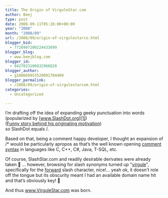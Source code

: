 ```yaml
---
title: The Origin of VirguleStar.com
author: Beej
type: post
date: 2008-09-11T05:26:00+00:00
year: "2008"
month: "2008/09"
url: /2008/09/origin-of-virgulestarco.html
blogger_bid:
  - 7726907200224433699
blogger_blog:
  - www.beejblog.com
blogger_id:
  - 8427023106832966820
blogger_author:
  - g108669953529091704409
blogger_permalink:
  - /2008/09/origin-of-virgulestarcom.html
categories:
  - Uncategorized

---
```

I’m drafting off the idea of expanding geeky punctuation into words (popularized by [www.SlashDot.org][1])   
(<a href="http://en.wikipedia.org/wiki/Slashdot" target="_blank">Funny story behind his originating motivation</a>)   
so SlashDot equals /. 

Based on that, being a comment happy developer, I thought an expansion of /* would be particularly apropos as that’s the well known opening <a href="http://en.wikipedia.org/wiki/Comment_(computer_programming)" target="_blank">comment syntax</a> in languages like C, C++, C#, Java, T-SQL, etc. 

Of course, SlashStar.com and readily desirable derivates were already taken 🙁 … however, browsing for slash synonyms turned up "<a href="http://dictionary.reference.com/browse/virgule" target="_blank">virgule</a>", specifically for the <u>forward</u> slash character, nice!... yeah ok, it doesn't role off the tongue but its obscurity meant I had an available domain name hit and that’s obviously key! 🙂 

And thus www.VirguleStar.com was born.

 [1]: http://www.SlashDot.org